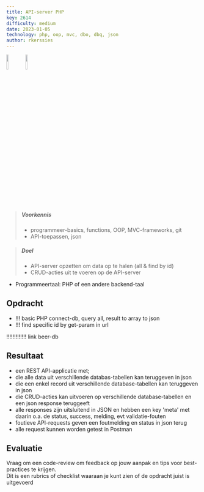 ```yaml
---
title: API-server PHP
key: 2614
difficulty: medium
date: 2023-01-05
technology: php, oop, mvc, dbo, dbq, json
author: rkerssies
---
```


<img src="{{ '/_assets/api/api.png' | url }}" style="width:10%;"><img src="{{ '/_assets/api/Laravel-logo.png' | url }}" style="width:10%;">

> ##### Voorkennis
> * programmeer-basics, functions, OOP, MVC-frameworks, git
> * API-toepassen, json

> ##### Doel
> * API-server opzetten om data op te halen (all & find by id)
> * CRUD-acties uit te voeren op de API-server

* Programmeertaal: PHP of een andere backend-taal

## Opdracht
* !!! basic PHP connect-db, query all, result to array to json
* !!! find specific id by get-param in url

!!!!!!!!!!!!! link beer-db

## Resultaat
 * een REST API-applicatie met;
 * die alle data uit verschillende databas-tabellen kan teruggeven in json 
 * die een enkel record uit verschillende database-tabellen kan teruggeven in json
 * die CRUD-acties kan uitvoeren op verschillende database-tabellen en een json response teruggeeft
 * alle responses zijn uitsluitend in JSON en hebben een key 'meta' met daarin o.a. de status, success, melding, evt validatie-fouten
 * foutieve API-requests geven een foutmelding en status in json terug
 * alle request kunnen worden getest in Postman

## Evaluatie
Vraag om een code-review om feedback op jouw aanpak en tips voor best-practices te krijgen.<br>
Dit is een rubrics of checklist waaraan je kunt zien of de opdracht juist is uitgevoerd
